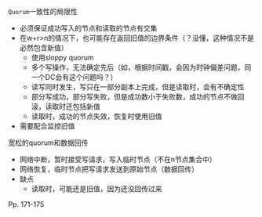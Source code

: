 `Quorum`一致性的局限性

-   必须保证成功写入的节点和读取的节点有交集
-   在w+r>n的情况下，也可能存在返回旧值的边界条件（？没懂，这种情况不是必然包含新值）
    -   使用sloppy quorum
    -   多个写操作，无法确定先后（如，根据时间戳，会因为时钟偏差问题，同一个DC会有这个问题吗？）
    -   读写同时发生，写只在一部分副本上完成，但是读取时，会有不确定性
    -   部分写成功，部分写失败，但是成功数小于失败数，成功的节点不做回滚，读取时还包括新值
    -   读取时，成功的节点失效，恢复时使用旧值
-   需要配合监控旧值



宽松的quorum和数据回传

-   网络中断，暂时接受写请求，写入临时节点（不在n节点集合中）
-   网络恢复，临时节点把写请求发送到原始节点（数据回传）
-   缺点
    -   读取时，可能还是旧值，因为还没回传过来

Pp. 171-175